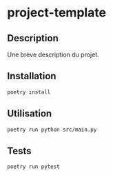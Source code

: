 # project-template

## Description

Une brève description du projet.

## Installation

```bash
poetry install
```

## Utilisation

```bash
poetry run python src/main.py
```

## Tests

```bash
poetry run pytest
```

